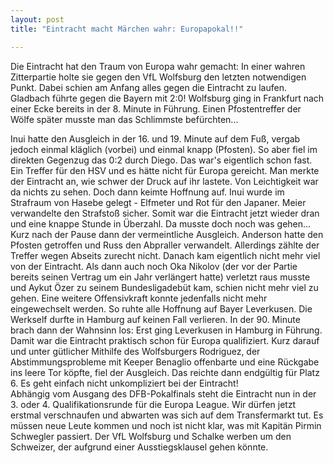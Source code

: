 ```yaml
---
layout: post
title: "Eintracht macht Märchen wahr: Europapokal!!"

---
```


Die Eintracht hat den Traum von Europa wahr gemacht: In einer wahren Zitterpartie holte sie gegen den VfL Wolfsburg den letzten notwendigen Punkt. Dabei schien am Anfang alles gegen die Eintracht zu laufen. Gladbach führte gegen die Bayern mit 2:0! Wolfsburg ging in Frankfurt nach einer Ecke bereits in der 8. Minute in Führung. Einen Pfostentreffer der Wölfe später musste man das Schlimmste befürchten...

Inui hatte den Ausgleich in der 16. und 19. Minute auf dem Fuß, vergab jedoch einmal kläglich (vorbei) und einmal knapp (Pfosten). So aber fiel im direkten Gegenzug das 0:2 durch Diego. Das war's eigentlich schon fast. Ein Treffer für den HSV und es hätte nicht für Europa gereicht. Man merkte der Eintracht an, wie schwer der Druck auf ihr lastete. Von Leichtigkeit war da nichts zu sehen. Doch dann keimte Hoffnung auf. Inui wurde im Strafraum von Hasebe gelegt - Elfmeter und Rot für den Japaner. Meier verwandelte den Strafstoß sicher. Somit war die Eintracht jetzt wieder dran und eine knappe Stunde in Überzahl. Da musste doch noch was gehen...  
Kurz nach der Pause dann der vermeintliche Ausgleich. Anderson hatte den Pfosten getroffen und Russ den Abpraller verwandelt. Allerdings zählte der Treffer wegen Abseits zurecht nicht. Danach kam eigentlich nicht mehr viel von der Eintracht. Als dann auch noch Oka Nikolov (der vor der Partie bereits seinen Vertrag um ein Jahr verlängert hatte) verletzt raus musste und Aykut Özer zu seinem Bundesligadebüt kam, schien nicht mehr viel zu gehen. Eine weitere Offensivkraft konnte jedenfalls nicht mehr eingewechselt werden. So ruhte alle Hoffnung auf Bayer Leverkusen. Die Werkself durfte in Hamburg auf keinen Fall verlieren. In der 90. Minute brach dann der Wahnsinn los: Erst ging Leverkusen in Hamburg in Führung. Damit war die Eintracht praktisch schon für Europa qualifiziert. Kurz darauf und unter gütlicher Mithilfe des Wolfsburgers Rodriguez, der Abstimmungsprobleme mit Keeper Benaglio offenbarte und eine Rückgabe ins leere Tor köpfte, fiel der Ausgleich. Das reichte dann endgültig für Platz 6. Es geht einfach nicht unkompliziert bei der Eintracht!  
Abhängig vom Ausgang des DFB-Pokalfinals steht die Eintracht nun in der 3. oder 4. Qualifikationsrunde für die Europa League. Wir dürfen jetzt erstmal verschnaufen und abwarten was sich auf dem Transfermarkt tut. Es müssen neue Leute kommen und noch ist nicht klar, was mit Kapitän Pirmin Schwegler passiert. Der VfL Wolfsburg und Schalke werben um den Schweizer, der aufgrund einer Ausstiegsklausel gehen könnte.
